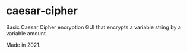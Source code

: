 # caesar-cipher
Basic Caesar Cipher encryption GUI that encrypts a variable string by a variable amount. 

Made in 2021.
